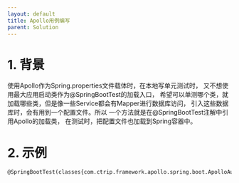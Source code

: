 ```yaml
---
layout: default
title: Apollo用例编写
parent: Solution
---
```


# 1. 背景

使用Apollo作为Spring.properties文件载体时，在本地写单元测试时，
又不想使用最大应用启动类作为@SpringBootTest的加载入口，
希望可以单测哪个类，就加载哪些类，但是像一些Service都会有Mapper进行数据库访问，
引入这些数据库时，会有用到一个配置文件。所以
一个方法就是在@SpringBootTest注解中引用Apollo的加载类，
在测试时，把配置文件也加载到Spring容器中。

# 2. 示例

```shell
@SpringBootTest(classes{com.ctrip.framework.apollo.spring.boot.ApolloAutoConfiguration.class})
```